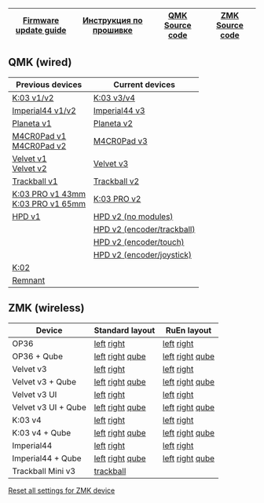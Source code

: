 | [Firmware update guide][01]  | [Инструкция по прошивке][02] | [QMK Source code][03] | [ZMK Source code][04] |
| ---------------------------  | ---------------------------- | --------------------- | --------------------- |

[01]: https://journey.ergohaven.xyz/en-gb/pages/docs/
[02]: https://journey.ergohaven.xyz/pages/docs/
[03]: https://github.com/ergohaven/vial-qmk
[04]: https://github.com/ergohaven/?q=zmk&type=all&language=&sort=


## QMK (wired)
| Previous devices                                  | Current devices                  |
| ------------------------------------------------- | -------------------------------- |
| [K:03 v1/v2][05]                                  | [K:03 v3/v4][19]                 |
| [Imperial44 v1/v2][06]                            | [Imperial44 v3][24]              |
| [Planeta v1][08]                                  | [Planeta v2][09]                 |
| [M4CR0Pad v1][10]</br>[M4CR0Pad v2][11]           | [M4CR0Pad v3][27]                |
| [Velvet v1][13]</br>[Velvet v2][14]               | [Velvet v3][17]                  |
| [Trackball v1][15]                                | [Trackball v2][20]               |
| [K:03 PRO v1 43mm][16]</br>[K:03 PRO v1 65mm][18] | [K:03 PRO v2][25]                |
| [HPD v1][04]                                      | [HPD v2 (no modules)][21]        |
|                                                   | [HPD v2 (encoder/trackball)][22] |
|                                                   | [HPD v2 (encoder/touch)][23]     |
|                                                   | [HPD v2 (encoder/joystick)][26]  |
| [K:02][07]                                        |                                  |
| [Remnant][12]                                     |                                  |

[04]: https://github.com/ergohaven/vial-qmk/releases/download/3.8.7/3.8.7_hpd_v1.uf2
[05]: https://github.com/ergohaven/vial-qmk/releases/download/3.8.7/3.8.7_k03_v1_v2.uf2
[06]: https://github.com/ergohaven/vial-qmk/releases/download/3.8.7/3.8.7_imperial44_v1_v2.uf2
[07]: https://github.com/ergohaven/vial-qmk/releases/download/3.8.7/3.8.7_k02_v1.uf2
[08]: https://github.com/ergohaven/vial-qmk/releases/download/3.8.7/3.8.7_planeta_v1.uf2
[09]: https://github.com/ergohaven/vial-qmk/releases/download/3.8.7/3.8.7_planeta_v2.uf2
[10]: https://github.com/ergohaven/vial-qmk/releases/download/3.8.7/3.8.7_macropad_v1.uf2
[11]: https://github.com/ergohaven/vial-qmk/releases/download/3.8.7/3.8.7_macropad_v2.uf2
[12]: https://github.com/ergohaven/vial-qmk/releases/download/3.8.7/3.8.7_remnant_v1.uf2
[13]: https://github.com/ergohaven/vial-qmk/releases/download/3.8.7/3.8.7_velvet_v1.uf2
[14]: https://github.com/ergohaven/vial-qmk/releases/download/3.8.7/3.8.7_velvet_v2.uf2
[15]: https://github.com/ergohaven/vial-qmk/releases/download/3.8.7/3.8.7_trackball_v1.uf2
[16]: https://github.com/ergohaven/vial-qmk/releases/download/3.8.7/3.8.7_k03pro_43mm_v1.uf2
[17]: https://github.com/ergohaven/vial-qmk/releases/download/3.8.7/3.8.7_velvet_v3.uf2
[18]: https://github.com/ergohaven/vial-qmk/releases/download/3.8.7/3.8.7_k03pro_65mm_v1.uf2
[19]: https://github.com/ergohaven/vial-qmk/releases/download/3.8.7/3.8.7_k03_v3_v4.uf2
[20]: https://github.com/ergohaven/vial-qmk/releases/download/3.8.7/3.8.7_trackball_v2.uf2
[21]: https://github.com/ergohaven/vial-qmk/releases/download/3.8.7/3.8.7_hpd_v2.uf2
[22]: https://github.com/ergohaven/vial-qmk/releases/download/3.8.7/3.8.7_hpd_v2_enc_ball.uf2
[23]: https://github.com/ergohaven/vial-qmk/releases/download/3.8.7/3.8.7_hpd_v2_enc_touch.uf2
[24]: https://github.com/ergohaven/vial-qmk/releases/download/3.8.7/3.8.7_imperial44_v3.uf2
[25]: https://github.com/ergohaven/vial-qmk/releases/download/3.8.7/3.8.7_k03pro_v2.uf2
[26]: https://github.com/ergohaven/vial-qmk/releases/download/3.8.7/3.8.7_hpd_v2_enc_joy.uf2
[27]: https://github.com/ergohaven/vial-qmk/releases/download/3.8.7/3.8.7_macropad_v3.uf2

## ZMK (wireless)
| Device              | Standard layout                   | RuEn layout                       |
| ------------------- | --------------------------------- | --------------------------------- |
| OP36                | [left][50] [right][52]            | [left][51] [right][52]            |
| OP36 + Qube         | [left][53] [right][52] [qube][54] | [left][53] [right][52] [qube][55] |
| Velvet v3           | [left][60] [right][62]            | [left][61] [right][62]            |
| Velvet v3 + Qube    | [left][63] [right][62] [qube][64] | [left][63] [right][62] [qube][65] |
| Velvet v3 UI        | [left][70] [right][71]            | [left][70] [right][72]            |
| Velvet v3 UI + Qube | [left][70] [right][73] [qube][74] | [left][70] [right][73] [qube][75] |
| K:03 v4             | [left][80] [right][82]            | [left][80] [right][82]            |
| K:03 v4 + Qube      | [left][83] [right][82] [qube][84] | [left][80] [right][83] [qube][85] |
| Imperial44          | [left][90] [right][92]            | [left][90] [right][92]            |
| Imperial44 + Qube   | [left][93] [right][92] [qube][94] | [left][90] [right][93] [qube][95] |
| Trackball Mini v3   | [trackball][100]                  |                                   |


[Reset all settings for ZMK device][00]

[00]: https://github.com/ergohaven/ergohaven-zmk/releases/download/2025.10.14/settings_reset-ergohaven-zmk.uf2

[50]: https://github.com/ergohaven/ergohaven-zmk/releases/download/2025.10.14/op36_left-ergohaven-zmk.uf2
[51]: https://github.com/ergohaven/ergohaven-zmk/releases/download/2025.10.14/op36_left_ruen-ergohaven-zmk.uf2
[52]: https://github.com/ergohaven/ergohaven-zmk/releases/download/2025.10.14/op36_right-ergohaven-zmk.uf2
[53]: https://github.com/ergohaven/ergohaven-zmk/releases/download/2025.10.14/op36_left_qube-ergohaven-zmk.uf2
[54]: https://github.com/ergohaven/ergohaven-zmk/releases/download/2025.10.14/op36_qube-ergohaven-zmk.uf2
[55]: https://github.com/ergohaven/ergohaven-zmk/releases/download/2025.10.14/op36_qube_ruen-ergohaven-zmk.uf2

[60]: https://github.com/ergohaven/ergohaven-zmk/releases/download/2025.10.14/velvet_v3_left-ergohaven-zmk.uf2
[61]: https://github.com/ergohaven/ergohaven-zmk/releases/download/2025.10.14/velvet_v3_left_ruen-ergohaven-zmk.uf2
[62]: https://github.com/ergohaven/ergohaven-zmk/releases/download/2025.10.14/velvet_v3_right-ergohaven-zmk.uf2
[63]: https://github.com/ergohaven/ergohaven-zmk/releases/download/2025.10.14/velvet_v3_left_qube-ergohaven-zmk.uf2
[64]: https://github.com/ergohaven/ergohaven-zmk/releases/download/2025.10.14/velvet_v3_qube-ergohaven-zmk.uf2
[65]: https://github.com/ergohaven/ergohaven-zmk/releases/download/2025.10.14/velvet_v3_qube_ruen-ergohaven-zmk.uf2

[70]: https://github.com/ergohaven/ergohaven-zmk/releases/download/2025.10.14/velvet_v3_ui_left-ergohaven-zmk.uf2
[71]: https://github.com/ergohaven/ergohaven-zmk/releases/download/2025.10.14/velvet_v3_ui_right-ergohaven-zmk.uf2
[72]: https://github.com/ergohaven/ergohaven-zmk/releases/download/2025.10.14/velvet_v3_ui_right_ruen-ergohaven-zmk.uf2
[73]: https://github.com/ergohaven/ergohaven-zmk/releases/download/2025.10.14/velvet_v3_ui_right_qube-ergohaven-zmk.uf2
[74]: https://github.com/ergohaven/ergohaven-zmk/releases/download/2025.10.14/velvet_v3_ui_qube-ergohaven-zmk.uf2
[75]: https://github.com/ergohaven/ergohaven-zmk/releases/download/2025.10.14/velvet_v3_ui_qube_ruen-ergohaven-zmk.uf2

[80]: https://github.com/ergohaven/ergohaven-zmk/releases/download/2025.10.14/k03_left-ergohaven-zmk.uf2
[81]: https://github.com/ergohaven/ergohaven-zmk/releases/download/2025.10.14/k03_left_ruen-ergohaven-zmk.uf2
[82]: https://github.com/ergohaven/ergohaven-zmk/releases/download/2025.10.14/k03_right-ergohaven-zmk.uf2
[83]: https://github.com/ergohaven/ergohaven-zmk/releases/download/2025.10.14/k03_left_qube-ergohaven-zmk.uf2
[84]: https://github.com/ergohaven/ergohaven-zmk/releases/download/2025.10.14/k03_qube-ergohaven-zmk.uf2
[85]: https://github.com/ergohaven/ergohaven-zmk/releases/download/2025.10.14/k03_qube_ruen-ergohaven-zmk.uf2

[90]: https://github.com/ergohaven/ergohaven-zmk/releases/download/2025.10.14/imperial44_left-ergohaven-zmk.uf2
[90]: https://github.com/ergohaven/ergohaven-zmk/releases/download/2025.10.14/imperial44_left-ergohaven-zmk.uf2
[91]: https://github.com/ergohaven/ergohaven-zmk/releases/download/2025.10.14/imperial44_left_ruen-ergohaven-zmk.uf2
[92]: https://github.com/ergohaven/ergohaven-zmk/releases/download/2025.10.14/imperial44_right-ergohaven-zmk.uf2
[93]: https://github.com/ergohaven/ergohaven-zmk/releases/download/2025.10.14/imperial44_left_qube-ergohaven-zmk.uf2
[94]: https://github.com/ergohaven/ergohaven-zmk/releases/download/2025.10.14/imperial44_qube-ergohaven-zmk.uf2
[95]: https://github.com/ergohaven/ergohaven-zmk/releases/download/2025.10.14/imperial44_qube_ruen-ergohaven-zmk.uf2

[100]: https://github.com/ergohaven/ergohaven-zmk/releases/download/2025.10.14/trackball-ergohaven-zmk.uf2
